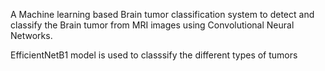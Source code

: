 A Machine learning based Brain tumor classification system to detect and classify the Brain tumor from MRI images using Convolutional Neural Networks.

EfficientNetB1 model is used to classsify the different types of tumors
